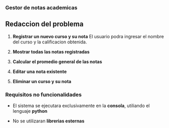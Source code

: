 ### Gestor de notas academicas

## Redaccion del problema

1. **Registrar un nuevo curso y su nota**
El usuario podra ingresar el nombre del curso y la calificacion obtenida.

2. **Mostrar todas las notas registradas**

3. **Calcular el promedio general de las notas**

4. **Editar una nota existente**

5. **Eliminar un curso y su nota**

### Requisitos no funcionalidades 

- El sistema se ejecutara exclusivamente en la **consola**, utiliando el lenguaje **python**

- No se utilizaran **librerias esternas**


